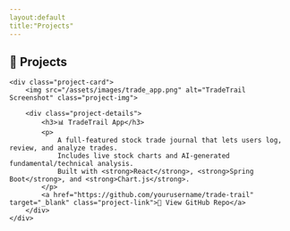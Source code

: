 ```yaml
---
layout:default
title:"Projects"
---
```

<!DOCTYPE html>
<html lang="en">
<head>
  <meta charset="UTF-8">
  <title>Projects</title>
  <link rel="stylesheet" href="/assets/css/style.css">
</head>
<body>
<div class="projects-container">
    <h2>🚀 Projects</h2>

    <div class="project-card">
        <img src="/assets/images/trade_app.png" alt="TradeTrail Screenshot" class="project-img">

        <div class="project-details">
            <h3>📊 TradeTrail App</h3>
            <p>
                A full-featured stock trade journal that lets users log, review, and analyze trades.
                Includes live stock charts and AI-generated fundamental/technical analysis.
                Built with <strong>React</strong>, <strong>Spring Boot</strong>, and <strong>Chart.js</strong>.
            </p>
            <a href="https://github.com/yourusername/trade-trail" target="_blank" class="project-link">🔗 View GitHub Repo</a>
        </div>
    </div>

</div>
</body>
</html>

